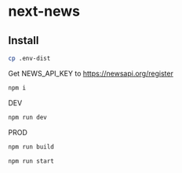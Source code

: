 # next-news

## Install

```bash
cp .env-dist
```

Get NEWS_API_KEY to https://newsapi.org/register

```bash
npm i
```

DEV

```bash
npm run dev
```

PROD

```bash
npm run build

npm run start
```
